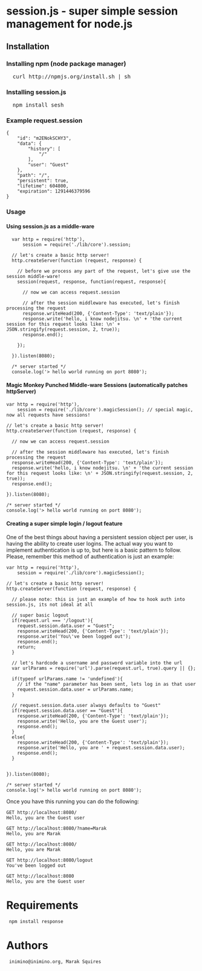 # session.js - super simple session management for node.js


## Installation

### Installing npm (node package manager)
<pre>
  curl http://npmjs.org/install.sh | sh
</pre>

### Installing session.js
<pre>
  npm install sesh
</pre>

### Example request.session

    {
        "id": "m2ENokSCHY3",
        "data": {
            "history": [
                "/"
            ],
            "user": "Guest"
        },
        "path": "/",
        "persistent": true,
        "lifetime": 604800,
        "expiration": 1291446379596
    }


### Usage

#### Using session.js as a middle-ware

      var http = require('http'), 
          session = require('./lib/core').session;

      // let's create a basic http server!
      http.createServer(function (request, response) {

        // before we process any part of the request, let's give use the session middle-ware!
        session(request, response, function(request, response){

          // now we can access request.session

          // after the session middleware has executed, let's finish processing the request
          response.writeHead(200, {'Content-Type': 'text/plain'});
          response.write('hello, i know nodejitsu. \n' + 'the current session for this request looks like: \n' + JSON.stringify(request.session, 2, true));
          response.end();
    
        });

      }).listen(8080);

      /* server started */  
      console.log('> hello world running on port 8080');


#### Magic Monkey Punched Middle-ware Sessions (automatically patches httpServer)

    var http = require('http'),
        session = require('./lib/core').magicSession(); // special magic, now all requests have sessions!

    // let's create a basic http server!
    http.createServer(function (request, response) {

      // now we can access request.session

      // after the session middleware has executed, let's finish processing the request
      response.writeHead(200, {'Content-Type': 'text/plain'});
      response.write('hello, i know nodejitsu. \n' + 'the current session for this request looks like: \n' + JSON.stringify(request.session, 2, true));
      response.end();

    }).listen(8080);

    /* server started */  
    console.log('> hello world running on port 8080');

#### Creating a super simple login / logout feature

One of the best things about having a persistent session object per user, is having the ability to create user logins. The actual way you want to implement authentication is up to, but here is a basic pattern to follow. Please, remember this method of authentication is just an example:
    
    var http = require('http'),
        session = require('./lib/core').magicSession();

    // let's create a basic http server!
    http.createServer(function (request, response) {

      // please note: this is just an example of how to hook auth into session.js, its not ideal at all

      // super basic logout
      if(request.url === '/logout'){
        request.session.data.user = "Guest";
        response.writeHead(200, {'Content-Type': 'text/plain'});
        response.write('You\'ve been logged out');
        response.end();
        return;
      }

      // let's hardcode a username and password variable into the url
      var urlParams = require('url').parse(request.url, true).query || {};

      if(typeof urlParams.name != 'undefined'){
        // if the "name" parameter has been sent, lets log in as that user
        request.session.data.user = urlParams.name;
      }
  
      // request.session.data.user always defaults to "Guest"
      if(request.session.data.user == "Guest"){
        response.writeHead(200, {'Content-Type': 'text/plain'});
        response.write('Hello, you are the Guest user');
        response.end();
      }
      else{
        response.writeHead(200, {'Content-Type': 'text/plain'});
        response.write('Hello, you are ' + request.session.data.user);
        response.end();
      }


    }).listen(8080);

    /* server started */  
    console.log('> hello world running on port 8080');

    
Once you have this running you can do the following:

    GET http://localhost:8080/
    Hello, you are the Guest user
    
    GET http://localhost:8080/?name=Marak
    Hello, you are Marak
    
    GET http://localhost:8080/
    Hello, you are Marak
    
    GET http://localhost:8080/logout
    You've been logged out
    
    GET http://localhost:8080 
    Hello, you are the Guest user
    
# Requirements 

     npm install response
     
# Authors

     inimino@inimino.org, Marak Squires

